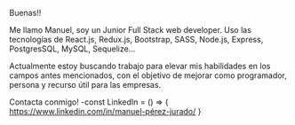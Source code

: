 Buenas!!

Me llamo Manuel, soy un Junior Full Stack web developer. Uso las tecnologías de React.js, Redux.js, Bootstrap, SASS, Node.js, Express, PostgresSQL, MySQL, Sequelize... 

Actualmente estoy buscando trabajo para elevar mis habilidades en los campos antes mencionados, con el objetivo de mejorar como programador, persona y recurso útil para las empresas.


Contacta conmigo!
-const LinkedIn = () => { https://www.linkedin.com/in/manuel-pérez-jurado/ } 
